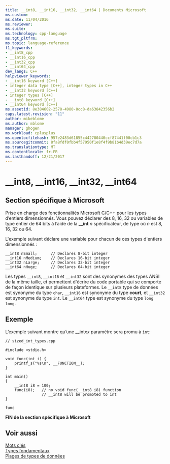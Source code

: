 ```yaml
---
title: __int8, __int16, __int32, __int64 | Documents Microsoft
ms.custom: 
ms.date: 11/04/2016
ms.reviewer: 
ms.suite: 
ms.technology: cpp-language
ms.tgt_pltfrm: 
ms.topic: language-reference
f1_keywords:
- __int8_cpp
- __int16_cpp
- __int32_cpp
- __int64_cpp
dev_langs: C++
helpviewer_keywords:
- __int16 keyword [C++]
- integer data type [C++], integer types in C++
- __int32 keyword [C++]
- integer types [C++]
- __int8 keyword [C++]
- __int64 keyword [C++]
ms.assetid: 8e384602-2578-4980-8cc8-da63842356b2
caps.latest.revision: "11"
author: mikeblome
ms.author: mblome
manager: ghogen
ms.workload: cplusplus
ms.openlocfilehash: 957e2483d61855c442780440ccf87441f00cb1c3
ms.sourcegitcommit: 8fa8fdf0fbb4f57950f1e8f4f9b81b4d39ec7d7a
ms.translationtype: MT
ms.contentlocale: fr-FR
ms.lasthandoff: 12/21/2017
---
```

# <a name="int8-int16-int32-int64"></a>__int8, __int16, __int32, __int64
## <a name="microsoft-specific"></a>Section spécifique à Microsoft  
 Prise en charge des fonctionnalités Microsoft C/C++ pour les types d’entiers dimensionnés. Vous pouvez déclarer des 8, 16, 32 ou variables de type entier de 64 bits à l’aide de la **__int**  *n*  spécificateur, de type où  *n*  est 8, 16, 32 ou 64.  
  
 L'exemple suivant déclare une variable pour chacun de ces types d'entiers dimensionnés :  
  
```  
__int8 nSmall;      // Declares 8-bit integer  
__int16 nMedium;    // Declares 16-bit integer  
__int32 nLarge;     // Declares 32-bit integer  
__int64 nHuge;      // Declares 64-bit integer  
```  
  
 Les types `__int8`, `__int16` et `__int32` sont des synonymes des types ANSI de la même taille, et permettent d'écrire du code portable qui se comporte de façon identique sur plusieurs plateformes. Le `__int8` type de données est synonyme du type `char`, `__int16` est synonyme du type **court**, et `__int32` est synonyme du type `int`. Le `__int64` type est synonyme du type `long long`.  
  
## <a name="example"></a>Exemple  
 L’exemple suivant montre qu’une __int*xx* paramètre sera promu à `int`:  
  
```  
// sized_int_types.cpp  
  
#include <stdio.h>  
  
void func(int i) {  
    printf_s("%s\n", __FUNCTION__);  
}  
  
int main()  
{  
    __int8 i8 = 100;  
    func(i8);   // no void func(__int8 i8) function  
                // __int8 will be promoted to int  
}  
```  
  
```Output  
func  
```  
  
**FIN de la section spécifique à Microsoft**  
  
## <a name="see-also"></a>Voir aussi  
 [Mots clés](../cpp/keywords-cpp.md)   
 [Types fondamentaux](../cpp/fundamental-types-cpp.md)   
 [Plages de types de données](../cpp/data-type-ranges.md)